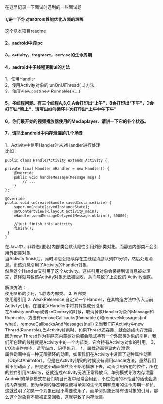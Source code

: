 在这里记录一下面试时遇到的一些面试题<br>

#### 1,讲一下你对android性能优化方面的理解
这个见本项目readme
#### 2，android中的ipc

#### 3，activity，fragment，service的生命周期
#### 4，android中子线程更新ui的方法
1，使用Handler<br>
2，使用Activity对象的runOnUiThread(...)方法<br>
3，使用View.post(new Runnable(){...})<br>

#### 5，多线程问题。有三个线程A,B,C,A会打印出“上午”，B会打印出“下午”，C会打印出“晚上”，请写出如何循环十次打印出“上午中午下午”
#### 6，你们最开始的视频播放器使用的Mediaplayer，请讲一下它的各个状态。
#### 7，请举出android中内存泄漏的几个场景
1，Activity中使用Handler时未对Handler进行处理<br>
比如：

    public class HandlerActivity extends Activity {  
  
    private final Handler mHandler = new Handler() {  
        @Override  
        public void handleMessage(Message msg) {  
            // ...  
        }  
    };  
  
    @Override  
    public void onCreate(Bundle savedInstanceState) {  
        super.onCreate(savedInstanceState);  
        setContentView(R.layout.activity_main);  
        mHandler.sendMessageDelayed(Message.obtain(), 60000);  
  
        //just finish this activity  
        finish();  
     }  
    }
在Java中，非静态(匿名)内部类会默认隐性引用外部类对象。而静态内部类不会引用外部类对象<br>
当Activity finish后，延时消息会继续存在主线程消息队列中1分钟，然后处理消息。而该消息引用了Activity的Handler对象，<br>
然后这个Handler又引用了这个Activity。这些引用对象会保持到该消息被处理完，这样就导致该Activity对象无法被回收，从而导致了上面说的 Activity泄露。<br>

解决方法：<br>
使用显形的引用，1.静态内部类。 2. 外部类<br>
使用弱引用 2. WeakReference,自定义一个Handler，在其构造方法中传入当前Activity引用，在自定义Handler中将其转换成弱引用<br>
在Activity onStop或者onDestroy的时候，取消掉该Handler对象的Message和Runnable，方法有removeCallbacks(Runnable r)和removeMessages(int what)，removeCallbacksAndMessages(null)
2,当我们在Activity中new Thread(Runnable),当Activity结束时，如果Thread还在跑，就会造成内存泄露，因为new Thread作为非静态内部类对象都会隐式持有一个外部类对象的引用，我们所创建的线程就是Activity中的一个内部类，它会持有Activity对象的引用。
3，I/O流操作完毕，读写结束，记得关闭。
4，属性动画导致内存泄露<br>
属性动画中有一种无限循环的动画，如果我们在Activity中设置了这种属性动画（ObjectAnimator），但是在Activity销毁的时候没有调用cancle方法，虽然我们看不到动画了，但是这个动画依然会不断地播放下去，动画引用所在的控件，所在的控件引用Activity，这就造成Activity无法正常释放
5，单例模式导致内存泄露
Android的单例模式在我们项目开发中经常会用到，不过使用的不恰当的话也会造成内存泄漏。因为单例的静态特性使得单例的生命周期和应用的生命周期一样长， 这就说明了如果一个对象已经不需要使用了，而单例对象还持有该对象的引用，那么这个对象将不能被正常回收，这就导致了内存泄漏。

